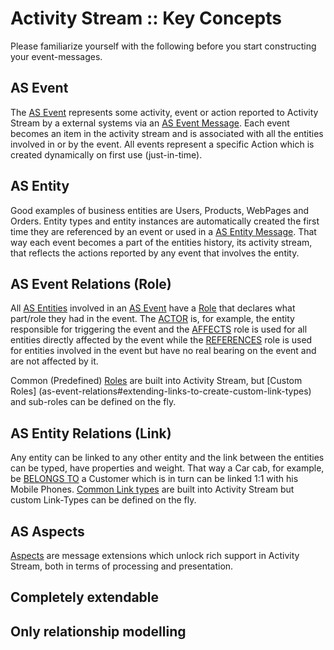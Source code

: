 # Activity Stream :: Key Concepts

Please familiarize yourself with the following before you start constructing your event-messages.

## AS Event
The [AS Event](as-event-messages) represents some activity, event or action reported to Activity Stream by a external systems via an [AS Event Message](as-event-messages). 
Each event becomes an item in the activity stream and is associated with all the entities involved in or by the event. 
All events represent a specific Action which is created dynamically on first use (just-in-time).

## AS Entity
Good examples of business entities are Users, Products, WebPages and Orders.
Entity types and entity instances are automatically created the first time they are referenced by an event or used in a [AS Entity Message](as-entity-messages). 
That way each event becomes a part of the entities history, its activity stream, that reflects the actions reported by any event that involves the entity.

## AS Event Relations (Role)
All [AS Entities](as-entity-messages) involved in an [AS Event](as-event-messages) have a [Role](as-event-relations) that declares what part/role they had in 
the event. 
The [ACTOR](as-event-relations#actor) is, for example, the entity responsible for triggering the event and 
the [AFFECTS](as-event-relations#affects) role is used for all entities directly affected by the event while 
the [REFERENCES](as-event-relations#references) role is used for entities involved in the event but have no real bearing on the event and are not affected by
 it.

Common (Predefined) [Roles](as-event-relations) are built into Activity Stream, but [Custom Roles]
(as-event-relations#extending-links-to-create-custom-link-types) and sub-roles 
can be defined on the fly.

## AS Entity Relations (Link)
Any entity can be linked to any other entity and the link between the entities can be typed, have properties and weight. 
That way a Car cab, for example, be [BELONGS TO](as-entity-relations#belongs-to) a Customer which is in turn can be linked 1:1 with his Mobile Phones.
[Common Link types](as-entity-relations) are built into Activity Stream but custom Link-Types can be defined on the fly.

## AS Aspects
[Aspects]() are message extensions which unlock rich support in Activity Stream, both in terms of processing and presentation.

## Completely extendable 

## Only relationship modelling